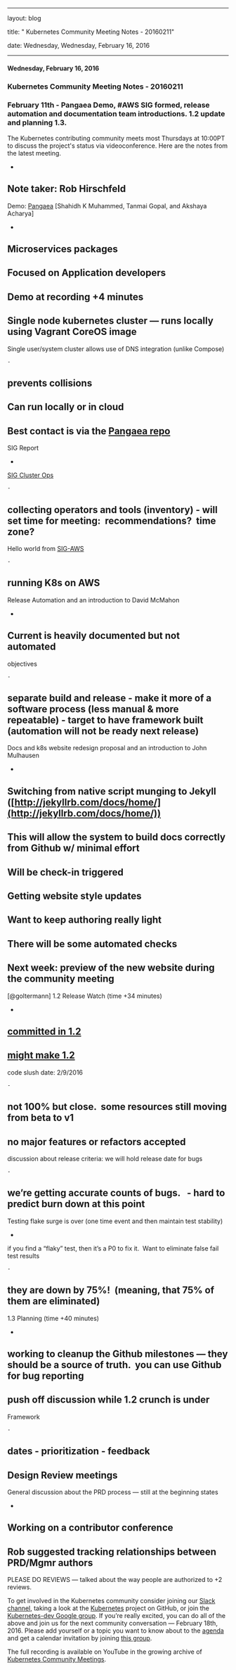 ---

   layout: blog

   title:  " Kubernetes Community Meeting Notes - 20160211" 

   date:   Wednesday,  Wednesday, February 16, 2016 
 

   --- 
#### Wednesday, February 16, 2016 
### Kubernetes Community Meeting Notes - 20160211 
### February 11th - Pangaea Demo, #AWS SIG formed, release automation and documentation team introductions. 1.2 update and planning 1.3.&nbsp;
  
The Kubernetes contributing community meets most Thursdays at 10:00PT to discuss the project's status via videoconference. Here are the notes from the latest meeting.  
  

- 
Note taker: Rob Hirschfeld
- 
Demo: [Pangaea](http://hasura.io/blog/pangaea-point-and-shoot-kubernetes/) [Shahidh K Muhammed, Tanmai Gopal, and Akshaya Acharya]

  - 
Microservices packages
  - 
Focused on Application developers
  - 
Demo at recording +4 minutes
  - 
Single node kubernetes cluster — runs locally using Vagrant CoreOS image
  - 
Single user/system cluster allows use of DNS integration (unlike Compose)

    - 
prevents collisions
  - 
Can run locally or in cloud
  - 
Best contact is via the [Pangaea repo](https://github.com/hasura/pangaea)
- 
SIG Report 

  - 
[SIG Cluster Ops](https://groups.google.com/forum/#!forum/kubernetes-sig-clusterops)

    - 
collecting operators and tools (inventory)
    - 
will set time for meeting: &nbsp;recommendations? &nbsp;time zone?
  - 
Hello world from [SIG-AWS](https://groups.google.com/forum/#!forum/kubernetes-sig-aws)

    - 
running K8s on AWS
- 
Release Automation and an introduction to David McMahon

  - 
Current is heavily documented but not automated
  - 
objectives

    - 
separate build and release
    - 
make it more of a software process (less manual & more repeatable)
    - 
target to have framework built (automation will not be ready next release)
- 
Docs and k8s website redesign proposal and an introduction to John Mulhausen

  - 
Switching from native script munging to Jekyll ([http://jekyllrb.com/docs/home/](http://jekyllrb.com/docs/home/))
  - 
This will allow the system to build docs correctly from Github w/ minimal effort
  - 
Will be check-in triggered
  - 
Getting website style updates
  - 
Want to keep authoring really light
  - 
There will be some automated checks
  - 
Next week: preview of the new website during the community meeting
- 
[@goltermann] 1.2 Release Watch (time +34 minutes) 

  - 
[committed in 1.2](https://github.com/kubernetes/kubernetes/milestones/v1.2)
  - 
[might make 1.2](https://github.com/kubernetes/kubernetes/milestones/v1.2-candidate)
  - 
code slush date: 2/9/2016

    - 
not 100% but close. &nbsp;some resources still moving from beta to v1
  - 
no major features or refactors accepted
  - 
discussion about release criteria: we will hold release date for bugs

    - 
we’re getting accurate counts of bugs. &nbsp;
    - 
hard to predict burn down at this point
- 
Testing flake surge is over (one time event and then maintain test stability)

  - 
if you find a “flaky” test, then it’s a P0 to fix it. &nbsp;Want to eliminate false fail test results

    - 
they are down by 75%! &nbsp;(meaning, that 75% of them are eliminated)
- 
1.3 Planning (time +40 minutes)

  - 
working to cleanup the Github milestones — they should be a source of truth. &nbsp;you can use Github for bug reporting
  - 
push off discussion while 1.2 crunch is under
  - 
Framework

    - 
dates
    - 
prioritization
    - 
feedback
  - 
Design Review meetings
  - 
General discussion about the PRD process — still at the beginning states

  

  - 
Working on a contributor conference
  - 
Rob suggested tracking relationships between PRD/Mgmr authors 
  - 
PLEASE DO REVIEWS — talked about the way people are authorized to +2 reviews.
  
To get involved in the Kubernetes community consider joining our [Slack channel,](http://slack.k8s.io/) taking a look at the [Kubernetes](https://github.com/kubernetes/) project on GitHub, or join the [Kubernetes-dev Google group](https://groups.google.com/forum/#!forum/kubernetes-dev). If you’re really excited, you can do all of the above and join us for the next community conversation — February 18th, 2016. Please add yourself or a topic you want to know about to the [agenda](https://docs.google.com/document/d/1VQDIAB0OqiSjIHI8AWMvSdceWhnz56jNpZrLs6o7NJY/edit) and get a calendar invitation by joining [this group](https://groups.google.com/forum/#!forum/kubernetes-community-video-chat).  
  
The full recording is available on YouTube in the growing archive of [Kubernetes Community Meetings](https://www.youtube.com/playlist?list=PL69nYSiGNLP1pkHsbPjzAewvMgGUpkCnJ). 